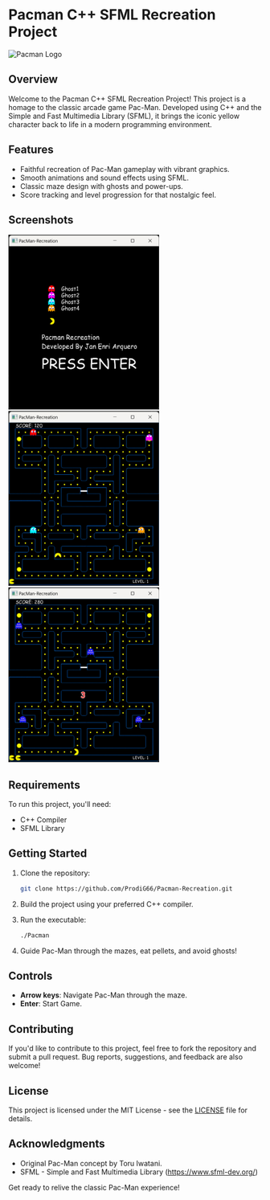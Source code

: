 # Pacman C++ SFML Recreation Project

![Pacman Logo](./Pacman-Recreation/texture/pacman.ico)

## Overview

Welcome to the Pacman C++ SFML Recreation Project! This project is a homage to the classic arcade game Pac-Man. Developed using C++ and the Simple and Fast Multimedia Library (SFML), it brings the iconic yellow character back to life in a modern programming environment.

## Features

- Faithful recreation of Pac-Man gameplay with vibrant graphics.
- Smooth animations and sound effects using SFML.
- Classic maze design with ghosts and power-ups.
- Score tracking and level progression for that nostalgic feel.

## Screenshots

<img src="/Documentation/1.png" width="300">
<img src="/Documentation/2.png" width="300">
<img src="/Documentation/3.png" width="300">

## Requirements

To run this project, you'll need:

- C++ Compiler
- SFML Library

## Getting Started

1. Clone the repository:

    ```bash
    git clone https://github.com/ProdiG66/Pacman-Recreation.git
    ```

2. Build the project using your preferred C++ compiler.

3. Run the executable:

    ```bash
    ./Pacman
    ```

4. Guide Pac-Man through the mazes, eat pellets, and avoid ghosts!

## Controls

- **Arrow keys**: Navigate Pac-Man through the maze.
- **Enter**: Start Game.

## Contributing

If you'd like to contribute to this project, feel free to fork the repository and submit a pull request. Bug reports, suggestions, and feedback are also welcome!

## License

This project is licensed under the MIT License - see the [LICENSE](LICENSE) file for details.

## Acknowledgments

- Original Pac-Man concept by Toru Iwatani.
- SFML - Simple and Fast Multimedia Library (https://www.sfml-dev.org/)

Get ready to relive the classic Pac-Man experience!

